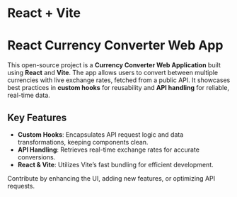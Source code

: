 # React + Vite

# React Currency Converter Web App

This open-source project is a **Currency Converter Web Application** built using **React** and **Vite**. The app allows users to convert between multiple currencies with live exchange rates, fetched from a public API. It showcases best practices in **custom hooks** for reusability and **API handling** for reliable, real-time data.

## Key Features

- **Custom Hooks**: Encapsulates API request logic and data transformations, keeping components clean.
- **API Handling**: Retrieves real-time exchange rates for accurate conversions.
- **React & Vite**: Utilizes Vite’s fast bundling for efficient development.

Contribute by enhancing the UI, adding new features, or optimizing API requests.
